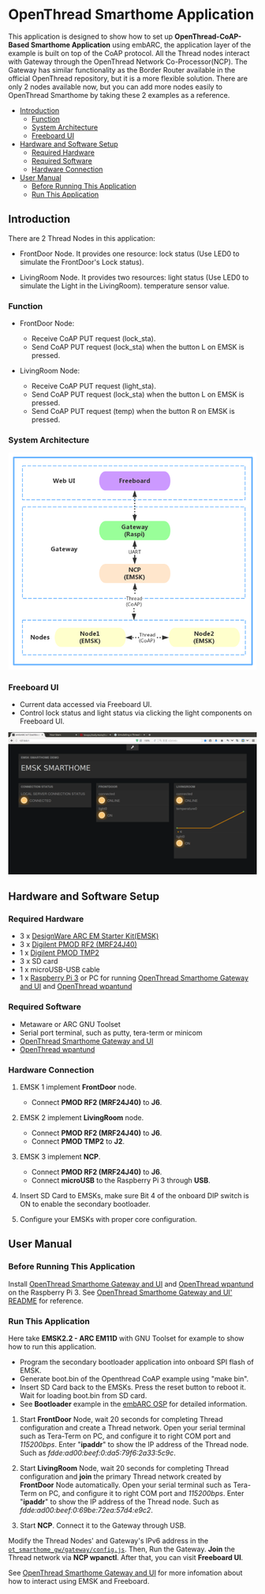 # OpenThread Smarthome Application
This application is designed to show how to set up **OpenThread-CoAP-Based Smarthome Application** using embARC, the application layer of the example is built on top of the CoAP protocol. All the Thread nodes interact with Gateway through the OpenThread Network Co-Processor(NCP). The Gateway has similar functionality as the Border Router available in the official OpenThread repository, but it is a more flexible solution. There are only 2 nodes available now, but you can add more nodes easily to OpenThread Smarthome by taking these 2 examples as a reference.

* [Introduction](#introduction)
	* [Function](#function)
	* [System Architecture](#system-architecture)
	* [Freeboard UI](#freeboard-ui)
* [Hardware and Software Setup](#hardware-and-software-setup)
	* [Required Hardware](#required-hardware)
	* [Required Software](#required-software)
	* [Hardware Connection](#hardware-connection)
* [User Manual](#user-manual)
	* [Before Running This Application](#before-running-this-application)
	* [Run This Application](#run-this-application)

## Introduction

There are 2 Thread Nodes in this application:

- FrontDoor Node. It provides one resource:
	lock status (Use LED0 to simulate the FrontDoor's Lock status). 

- LivingRoom Node. It provides two resources:
	light status (Use LED0 to simulate the Light in the LivingRoom).
	temperature sensor value.

### Function

- FrontDoor Node:

	- Receive CoAP PUT request (lock_sta).
	- Send CoAP PUT request (lock_sta) when the button L on EMSK is pressed.

- LivingRoom Node:

	- Receive CoAP PUT request (light_sta).
	- Send CoAP PUT request (lock_sta) when the button L on EMSK is pressed.
	- Send CoAP PUT request (temp) when the button R on EMSK is pressed.

### System Architecture

![openthread_smarthome_application][1]

### Freeboard UI

- Current data accessed via Freeboard UI.
- Control lock status and light status via clicking the light components on Freeboard UI.

![freeboard_ui][2]

## Hardware and Software Setup
### Required Hardware

- 3 x [DesignWare ARC EM Starter Kit(EMSK)][30]
- 3 x [Digilent PMOD RF2 (MRF24J40)][31]
- 1 x [Digilent PMOD TMP2][32]
- 3 x SD card
- 1 x microUSB-USB cable
- 1 x [Raspberry Pi 3][33] or PC for running [OpenThread Smarthome Gateway and UI][34] and [OpenThread wpantund][35]

### Required Software

- Metaware or ARC GNU Toolset
- Serial port terminal, such as putty, tera-term or minicom
- [OpenThread Smarthome Gateway and UI][34]
- [OpenThread wpantund][35]

### Hardware Connection

1. EMSK 1 implement **FrontDoor** node.
	- Connect **PMOD RF2 (MRF24J40)** to **J6**.

2. EMSK 2 implement **LivingRoom** node.
	- Connect **PMOD RF2 (MRF24J40)** to **J6**.
	- Connect **PMOD TMP2** to **J2**.

3. EMSK 3 implement **NCP**.
	- Connect **PMOD RF2 (MRF24J40)** to **J6**.
	- Connect **microUSB** to the Raspberry Pi 3 through **USB**.

4. Insert SD Card to EMSKs, make sure Bit 4 of the onboard DIP switch is ON to enable the secondary bootloader.

5. Configure your EMSKs with proper core configuration.

## User Manual
### Before Running This Application

Install [OpenThread Smarthome Gateway and UI][34] and [OpenThread wpantund][35] on the Raspberry Pi 3.
   See [OpenThread Smarthome Gateway and UI' README][34] for reference.

### Run This Application

Here take **EMSK2.2 - ARC EM11D** with GNU Toolset for example to show how to run this application.

- Program the secondary bootloader application into onboard SPI flash of EMSK.
- Generate boot.bin of the Openthread CoAP example using "make bin".
- Insert SD Card back to the EMSKs. Press the reset button to reboot it. Wait for loading boot.bin from SD card.
- See **Bootloader** example in the [embARC OSP][37] for detailed information.

1. Start **FrontDoor** Node, wait 20 seconds for completing Thread configuration and create a Thread network.
   Open your serial terminal such as Tera-Term on PC, and configure it to right COM port and *115200bps*.
   Enter "**ipaddr**" to show the IP address of the Thread node. Such as *fdde:ad00:beef:0:da5:79f6:2a33:5c9c*.

2. Start **LivingRoom** Node, wait 20 seconds for completing Thread configuration and **join** the primary Thread network
   created by **FrontDoor** Node automatically.
   Open your serial terminal such as Tera-Term on PC, and configure it to right COM port and *115200bps*.
   Enter "**ipaddr**" to show the IP address of the Thread node. Such as *fdde:ad00:beef:0:69be:72ea:57d4:e9c2*.

3. Start **NCP**. Connect it to the Gateway through USB.

Modify the Thread Nodes' and Gateway's IPv6 address in the [`ot_smarthome_gw/gateway/config.js`][36]. Then, Run the Gateway.
**Join** the Thread network via **NCP wpanctl**. After that, you can visit **Freeboard UI**.

See [OpenThread Smarthome Gateway and UI][35] for more infomation about how to interact using EMSK and Freeboard.

[1]: ./doc/screenshots/openthread_smarthome_application.png "openthread_smarthome_application"
[2]: ./doc/screenshots/freeboard_ui.png "freeboard_ui"

[30]: https://www.synopsys.com/dw/ipdir.php?ds=arc_em_starter_kit    "DesignWare ARC EM Starter Kit(EMSK)"
[31]: http://store.digilentinc.com/pmod-rf2-ieee-802-15-rf-transceiver/    "Digilent PMOD RF2 (MRF24J40)"
[32]: http://store.digilentinc.com/pmod-tmp2-temperature-sensor/    "Digilent PMOD TMP2"
[33]: https://www.raspberrypi.org/products/raspberry-pi-3-model-b/    "Raspberry Pi 3"
[34]: https://github.com/XiangcaiHuang/ot_smarthome_gw    "OpenThread Smarthome Gateway and UI"
[35]: https://github.com/openthread/wpantund    "OpenThread wpantund"
[36]: https://github.com/XiangcaiHuang/ot_smarthome_gw/blob/master/gateway/config.js    "`ot_smarthome_gw/gateway/config.js`"
[37]: https://github.com/foss-for-synopsys-dwc-arc-processors/embarc_osp    "embARC OSP"